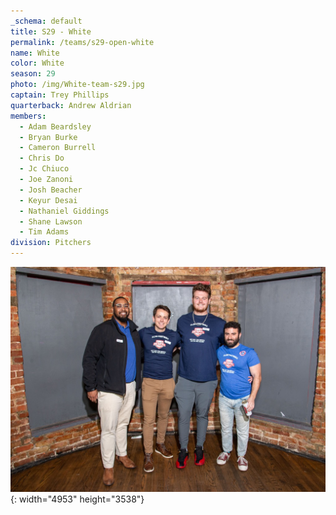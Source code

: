 ```yaml
---
_schema: default
title: S29 - White
permalink: /teams/s29-open-white
name: White
color: White
season: 29
photo: /img/White-team-s29.jpg
captain: Trey Phillips
quarterback: Andrew Aldrian
members:
  - Adam Beardsley
  - Bryan Burke
  - Cameron Burrell
  - Chris Do
  - Jc Chiuco
  - Joe Zanoni
  - Josh Beacher
  - Keyur Desai
  - Nathaniel Giddings
  - Shane Lawson
  - Tim Adams
division: Pitchers
---
```

![](/img/da2-7066.jpg){: width="4953" height="3538"}